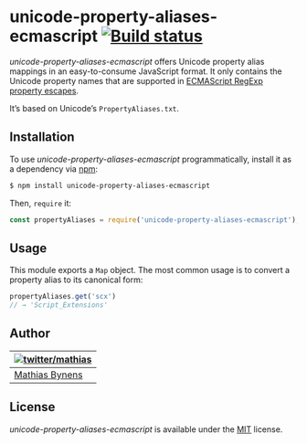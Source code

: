 # unicode-property-aliases-ecmascript [![Build status](https://travis-ci.org/mathiasbynens/unicode-property-aliases-ecmascript.svg?branch=master)](https://travis-ci.org/mathiasbynens/unicode-property-aliases-ecmascript)

_unicode-property-aliases-ecmascript_ offers Unicode property alias mappings in an easy-to-consume JavaScript format. It only contains the Unicode property names that are supported in [ECMAScript RegExp property escapes](https://github.com/tc39/proposal-regexp-unicode-property-escapes).

It’s based on Unicode’s `PropertyAliases.txt`.

## Installation

To use _unicode-property-aliases-ecmascript_ programmatically, install it as a dependency via [npm](https://www.npmjs.com/):

```bash
$ npm install unicode-property-aliases-ecmascript
```

Then, `require` it:

```js
const propertyAliases = require('unicode-property-aliases-ecmascript');
```

## Usage

This module exports a `Map` object. The most common usage is to convert a property alias to its canonical form:

```js
propertyAliases.get('scx')
// → 'Script_Extensions'
```

## Author

| [![twitter/mathias](https://gravatar.com/avatar/24e08a9ea84deb17ae121074d0f17125?s=70)](https://twitter.com/mathias "Follow @mathias on Twitter") |
|---|
| [Mathias Bynens](https://mathiasbynens.be/) |

## License

_unicode-property-aliases-ecmascript_ is available under the [MIT](https://mths.be/mit) license.
